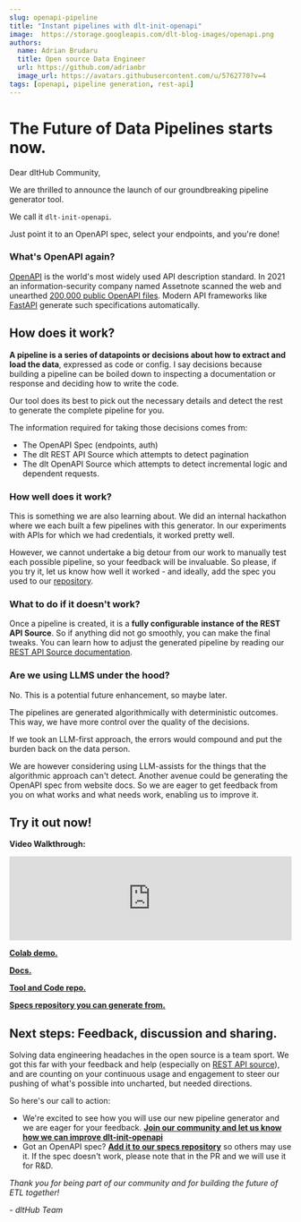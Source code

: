 ```yaml
---
slug: openapi-pipeline
title: "Instant pipelines with dlt-init-openapi"
image:  https://storage.googleapis.com/dlt-blog-images/openapi.png
authors:
  name: Adrian Brudaru
  title: Open source Data Engineer
  url: https://github.com/adrianbr
  image_url: https://avatars.githubusercontent.com/u/5762770?v=4
tags: [openapi, pipeline generation, rest-api]
---
```


# The Future of Data Pipelines starts now.

Dear dltHub Community,

We are thrilled to announce the launch of our groundbreaking pipeline generator tool.

We call it `dlt-init-openapi`.

Just point it to an OpenAPI spec, select your endpoints, and you're done!


### What's OpenAPI again?

[OpenAPI](https://www.openapis.org/) is the world's most widely used API description standard.
In 2021 an information-security company named Assetnote scanned the web and unearthed [200,000 public
OpenAPI files](https://www.assetnote.io/resources/research/contextual-content-discovery-youve-forgotten-about-the-api-endpoints).
Modern API frameworks like [FastAPI](https://pypi.org/project/fastapi/) generate such specifications automatically.

## How does it work?

**A pipeline is a series of datapoints or decisions about how to extract and load the data**, expressed as code or config. I say decisions because building a pipeline can be boiled down to inspecting a documentation or response and deciding how to write the code.

Our tool does its best to pick out the necessary details and detect the rest to generate the complete pipeline for you.

The information required for taking those decisions comes from:
- The OpenAPI Spec (endpoints, auth)
- The dlt REST API Source which attempts to detect pagination
- The dlt OpenAPI Source which attempts to detect incremental logic and dependent requests.

### How well does it work?

This is something we are also learning about. We did an internal hackathon where we each built a few pipelines with this generator. In our experiments with APIs for which we had credentials, it worked pretty well.

However, we cannot undertake a big detour from our work to manually test each possible pipeline, so your feedback will be invaluable.
So please, if you try it, let us know how well it worked - and ideally, add the spec you used to our [repository](https://github.com/dlt-hub/openapi-specs).

### What to do if it doesn't work?

Once a pipeline is created, it is a **fully configurable instance of the REST API Source**.
So if anything did not go smoothly, you can make the final tweaks.
You can learn how to adjust the generated pipeline by reading our [REST API Source documentation](https://dlthub.com/docs/dlt-ecosystem/verified-sources/rest_api).

### Are we using LLMS under the hood?

No. This is a potential future enhancement, so maybe later.

The pipelines are generated algorithmically with deterministic outcomes. This way, we have more control over the quality of the decisions.

If we took an LLM-first approach, the errors would compound and put the burden back on the data person.

We are however considering using LLM-assists for the things that the algorithmic approach can't detect. Another avenue could be generating the OpenAPI spec from website docs.
So we are eager to get feedback from you on what works and what needs work, enabling us to improve it.

## Try it out now!

**Video Walkthrough:**
<iframe width="100%" height="auto" src="https://www.youtube.com/embed/b99qv9je12Q?si=veVVSlHkKQxDX3FX" title="OpenAPI tutorial" frameborder="0" allow="accelerometer; autoplay; clipboard-write; encrypted-media; gyroscope; picture-in-picture; web-share" referrerpolicy="strict-origin-when-cross-origin" allowfullscreen></iframe>

**[Colab demo.](https://colab.research.google.com/drive/1MRZvguOTZj1MlkEGzjiso8lQ_wr1MJRI?usp=sharing)**

**[Docs.](https://dlthub.com/docs/dlt-ecosystem/verified-sources/openapi-generator)**

**[Tool and Code repo.](https://github.com/dlt-hub/dlt-init-openapi)**

**[Specs repository you can generate from.](https://github.com/dlt-hub/openapi-specs)**

## Next steps: Feedback, discussion and sharing.

Solving data engineering headaches in the open source is a team sport.
We got this far with your feedback and help (especially on [REST API source](https://dlthub.com/docs/blog/rest-api-source-client)), and are counting on your continuous usage and engagement
to steer our pushing of what's possible into uncharted, but needed directions.

So here's our call to action:

- We're excited to see how you will use our new pipeline generator and we are
eager for your feedback. **[Join our community and let us know how we can improve dlt-init-openapi](https://dlthub.com/community)**
- Got an OpenAPI spec? **[Add it to our specs repository](https://github.com/dlt-hub/openapi-specs)** so others may use it. If the spec doesn't work, please note that in the PR and we will use it for R&D.

*Thank you for being part of our community and for building the future of ETL together!*

*-  dltHub Team*
